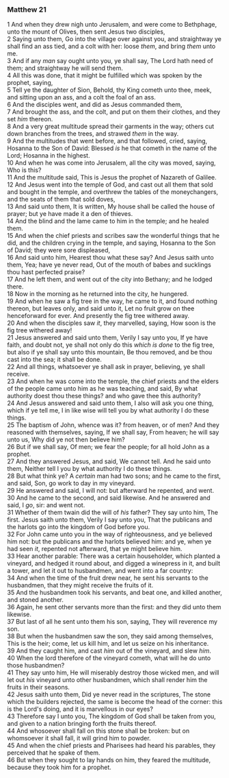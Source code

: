 ### Matthew 21

1 And when they drew nigh unto Jerusalem, and were come to Bethphage, unto the mount of Olives, then sent Jesus two disciples,  
2 Saying unto them, Go into the village over against you, and straightway ye shall find an ass tied, and a colt with her: loose *them*, and bring *them* unto me.  
3 And if any *man* say ought unto you, ye shall say, The Lord hath need of them; and straightway he will send them.  
4 All this was done, that it might be fulfilled which was spoken by the prophet, saying,  
5 Tell ye the daughter of Sion, Behold, thy King cometh unto thee, meek, and sitting upon an ass, and a colt the foal of an ass.  
6 And the disciples went, and did as Jesus commanded them,  
7 And brought the ass, and the colt, and put on them their clothes, and they set *him* thereon.  
8 And a very great multitude spread their garments in the way; others cut down branches from the trees, and strawed *them* in the way.  
9 And the multitudes that went before, and that followed, cried, saying, Hosanna to the Son of David: Blessed *is* he that cometh in the name of the Lord; Hosanna in the highest.  
10 And when he was come into Jerusalem, all the city was moved, saying, Who is this?  
11 And the multitude said, This is Jesus the prophet of Nazareth of Galilee.  
12 And Jesus went into the temple of God, and cast out all them that sold and bought in the temple, and overthrew the tables of the moneychangers, and the seats of them that sold doves,  
13 And said unto them, It is written, My house shall be called the house of prayer; but ye have made it a den of thieves.  
14 And the blind and the lame came to him in the temple; and he healed them.  
15 And when the chief priests and scribes saw the wonderful things that he did, and the children crying in the temple, and saying, Hosanna to the Son of David; they were sore displeased,  
16 And said unto him, Hearest thou what these say? And Jesus saith unto them, Yea; have ye never read, Out of the mouth of babes and sucklings thou hast perfected praise?  
17 And he left them, and went out of the city into Bethany; and he lodged there.  
18 Now in the morning as he returned into the city, he hungered.  
19 And when he saw a fig tree in the way, he came to it, and found nothing thereon, but leaves only, and said unto it, Let no fruit grow on thee henceforward for ever. And presently the fig tree withered away.  
20 And when the disciples saw *it*, they marvelled, saying, How soon is the fig tree withered away!  
21 Jesus answered and said unto them, Verily I say unto you, If ye have faith, and doubt not, ye shall not only do this *which is done* to the fig tree, but also if ye shall say unto this mountain, Be thou removed, and be thou cast into the sea; it shall be done.  
22 And all things, whatsoever ye shall ask in prayer, believing, ye shall receive.  
23 And when he was come into the temple, the chief priests and the elders of the people came unto him as he was teaching, and said, By what authority doest thou these things? and who gave thee this authority?  
24 And Jesus answered and said unto them, I also will ask you one thing, which if ye tell me, I in like wise will tell you by what authority I do these things.  
25 The baptism of John, whence was it? from heaven, or of men? And they reasoned with themselves, saying, If we shall say, From heaven; he will say unto us, Why did ye not then believe him?  
26 But if we shall say, Of men; we fear the people; for all hold John as a prophet.  
27 And they answered Jesus, and said, We cannot tell. And he said unto them, Neither tell I you by what authority I do these things.  
28 But what think ye? A *certain* man had two sons; and he came to the first, and said, Son, go work to day in my vineyard.  
29 He answered and said, I will not: but afterward he repented, and went.  
30 And he came to the second, and said likewise. And he answered and said, I *go*, sir: and went not.  
31 Whether of them twain did the will of *his* father? They say unto him, The first. Jesus saith unto them, Verily I say unto you, That the publicans and the harlots go into the kingdom of God before you.  
32 For John came unto you in the way of righteousness, and ye believed him not: but the publicans and the harlots believed him: and ye, when ye had seen *it*, repented not afterward, that ye might believe him.  
33 Hear another parable: There was a certain householder, which planted a vineyard, and hedged it round about, and digged a winepress in it, and built a tower, and let it out to husbandmen, and went into a far country:  
34 And when the time of the fruit drew near, he sent his servants to the husbandmen, that they might receive the fruits of it.  
35 And the husbandmen took his servants, and beat one, and killed another, and stoned another.  
36 Again, he sent other servants more than the first: and they did unto them likewise.  
37 But last of all he sent unto them his son, saying, They will reverence my son.  
38 But when the husbandmen saw the son, they said among themselves, This is the heir; come, let us kill him, and let us seize on his inheritance.  
39 And they caught him, and cast *him* out of the vineyard, and slew *him*.  
40 When the lord therefore of the vineyard cometh, what will he do unto those husbandmen?  
41 They say unto him, He will miserably destroy those wicked men, and will let out *his* vineyard unto other husbandmen, which shall render him the fruits in their seasons.  
42 Jesus saith unto them, Did ye never read in the scriptures, The stone which the builders rejected, the same is become the head of the corner: this is the Lord's doing, and it is marvellous in our eyes?  
43 Therefore say I unto you, The kingdom of God shall be taken from you, and given to a nation bringing forth the fruits thereof.  
44 And whosoever shall fall on this stone shall be broken: but on whomsoever it shall fall, it will grind him to powder.  
45 And when the chief priests and Pharisees had heard his parables, they perceived that he spake of them.  
46 But when they sought to lay hands on him, they feared the multitude, because they took him for a prophet.  
